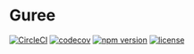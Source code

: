 # Guree

[![CircleCI](https://circleci.com/gh/lychz/guree.svg?style=svg)](https://circleci.com/gh/lychz/guree) [![codecov](https://codecov.io/gh/lychz/guree/branch/master/graph/badge.svg)](https://codecov.io/gh/lychz/guree) [![npm version](https://badge.fury.io/js/guree.svg)](https://badge.fury.io/js/guree) [![license](https://img.shields.io/badge/license-MIT-green)](https://img.shields.io/badge/license-MIT-green)


